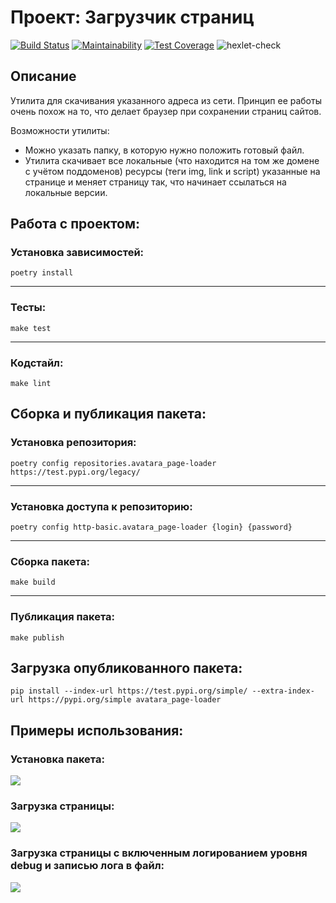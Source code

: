 # Проект: Загрузчик страниц

[![Build Status](https://travis-ci.org/AndrewLrrr/python-project-lvl3.svg?branch=master)](https://travis-ci.org/AndrewLrrr/python-project-lvl3)
[![Maintainability](https://api.codeclimate.com/v1/badges/2d1e1a8bc96a1705794b/maintainability)](https://codeclimate.com/github/AndrewLrrr/python-project-lvl3/maintainability)
[![Test Coverage](https://api.codeclimate.com/v1/badges/2d1e1a8bc96a1705794b/test_coverage)](https://codeclimate.com/github/AndrewLrrr/python-project-lvl3/test_coverage)
![hexlet-check](https://github.com/AndrewLrrr/python-project-lvl3/workflows/hexlet-check/badge.svg)

## Описание
Утилита для скачивания указанного адреса из сети. Принцип ее работы очень похож на то, что делает браузер при сохранении страниц сайтов.

Возможности утилиты:

- Можно указать папку, в которую нужно положить готовый файл.
- Утилита скачивает все локальные (что находится на том же домене с учётом поддоменов) ресурсы (теги img, link и script) указанные на странице и меняет страницу так, что начинает ссылаться на локальные версии.

## Работа с проектом:
### Установка зависимостей:
```
poetry install
```
---
### Тесты:
```
make test
```
---
### Кодстайл:
```
make lint
```

## Сборка и публикация пакета:
### Установка репозитория:
```
poetry config repositories.avatara_page-loader https://test.pypi.org/legacy/
```
---
### Установка доступа к репозиторию:
```
poetry config http-basic.avatara_page-loader {login} {password}
```
---
### Сборка пакета:
```
make build
```
---
### Публикация пакета:
```
make publish
```

## Загрузка опубликованного пакета:
```
pip install --index-url https://test.pypi.org/simple/ --extra-index-url https://pypi.org/simple avatara_page-loader
```

## Примеры использования:
### Установка пакета:
<a href="https://asciinema.org/a/t24QbdmyZdXAdN8wWviuWZj9t" target="_blank"><img src="https://asciinema.org/a/t24QbdmyZdXAdN8wWviuWZj9t.svg" /></a>

### Загрузка страницы:
<a href="https://asciinema.org/a/m9dA0WdfPgw1tpy2f1hHBog2p" target="_blank"><img src="https://asciinema.org/a/m9dA0WdfPgw1tpy2f1hHBog2p.svg" /></a>

### Загрузка страницы с включенным логированием уровня debug и записью лога в файл:
<a href="https://asciinema.org/a/zrdSrpqlNFt5WQ9KCh0ZVm9i0" target="_blank"><img src="https://asciinema.org/a/zrdSrpqlNFt5WQ9KCh0ZVm9i0.svg" /></a>
